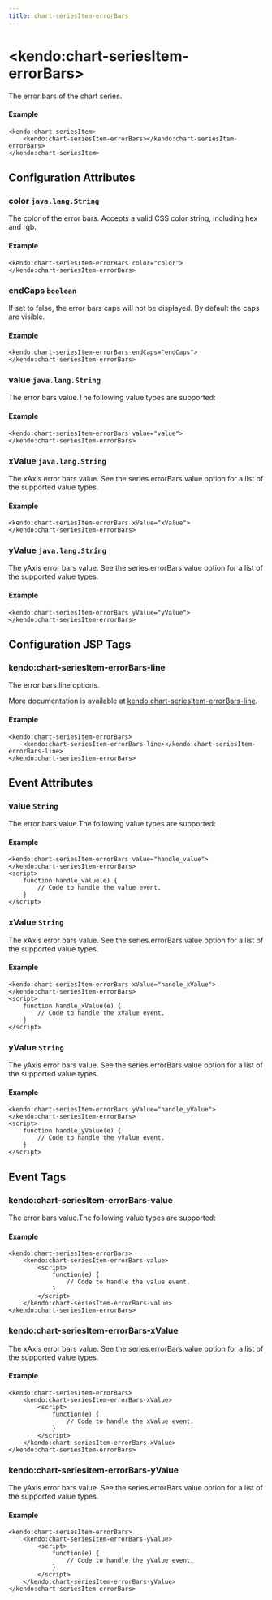 ```yaml
---
title: chart-seriesItem-errorBars
---
```


# \<kendo:chart-seriesItem-errorBars\>

The error bars of the chart series.

#### Example
    <kendo:chart-seriesItem>
        <kendo:chart-seriesItem-errorBars></kendo:chart-seriesItem-errorBars>
    </kendo:chart-seriesItem>

## Configuration Attributes

### color `java.lang.String`

The color of the error bars. Accepts a valid CSS color string, including hex and rgb.

#### Example
    <kendo:chart-seriesItem-errorBars color="color">
    </kendo:chart-seriesItem-errorBars>

### endCaps `boolean`

If set to false, the error bars caps will not be displayed. By default the caps are visible.

#### Example
    <kendo:chart-seriesItem-errorBars endCaps="endCaps">
    </kendo:chart-seriesItem-errorBars>

### value `java.lang.String`

The error bars value.The following value types are supported:

#### Example
    <kendo:chart-seriesItem-errorBars value="value">
    </kendo:chart-seriesItem-errorBars>

### xValue `java.lang.String`

The xAxis error bars value. See the series.errorBars.value option for a list of the supported value types.

#### Example
    <kendo:chart-seriesItem-errorBars xValue="xValue">
    </kendo:chart-seriesItem-errorBars>

### yValue `java.lang.String`

The yAxis error bars value. See the series.errorBars.value option for a list of the supported value types.

#### Example
    <kendo:chart-seriesItem-errorBars yValue="yValue">
    </kendo:chart-seriesItem-errorBars>


##  Configuration JSP Tags

### kendo:chart-seriesItem-errorBars-line

The error bars line options.

More documentation is available at [kendo:chart-seriesItem-errorBars-line](/api/wrappers/jsp/chart/seriesitem-errorbars-line).

#### Example

    <kendo:chart-seriesItem-errorBars>
        <kendo:chart-seriesItem-errorBars-line></kendo:chart-seriesItem-errorBars-line>
    </kendo:chart-seriesItem-errorBars>


## Event Attributes

### value `String`

The error bars value.The following value types are supported:


#### Example
    <kendo:chart-seriesItem-errorBars value="handle_value">
    </kendo:chart-seriesItem-errorBars>
    <script>
        function handle_value(e) {
            // Code to handle the value event.
        }
    </script>

### xValue `String`

The xAxis error bars value. See the series.errorBars.value option for a list of the supported value types.


#### Example
    <kendo:chart-seriesItem-errorBars xValue="handle_xValue">
    </kendo:chart-seriesItem-errorBars>
    <script>
        function handle_xValue(e) {
            // Code to handle the xValue event.
        }
    </script>

### yValue `String`

The yAxis error bars value. See the series.errorBars.value option for a list of the supported value types.


#### Example
    <kendo:chart-seriesItem-errorBars yValue="handle_yValue">
    </kendo:chart-seriesItem-errorBars>
    <script>
        function handle_yValue(e) {
            // Code to handle the yValue event.
        }
    </script>

## Event Tags

### kendo:chart-seriesItem-errorBars-value

The error bars value.The following value types are supported:


#### Example
    <kendo:chart-seriesItem-errorBars>
        <kendo:chart-seriesItem-errorBars-value>
            <script>
                function(e) {
                    // Code to handle the value event.
                }
            </script>
        </kendo:chart-seriesItem-errorBars-value>
    </kendo:chart-seriesItem-errorBars>

### kendo:chart-seriesItem-errorBars-xValue

The xAxis error bars value. See the series.errorBars.value option for a list of the supported value types.


#### Example
    <kendo:chart-seriesItem-errorBars>
        <kendo:chart-seriesItem-errorBars-xValue>
            <script>
                function(e) {
                    // Code to handle the xValue event.
                }
            </script>
        </kendo:chart-seriesItem-errorBars-xValue>
    </kendo:chart-seriesItem-errorBars>

### kendo:chart-seriesItem-errorBars-yValue

The yAxis error bars value. See the series.errorBars.value option for a list of the supported value types.


#### Example
    <kendo:chart-seriesItem-errorBars>
        <kendo:chart-seriesItem-errorBars-yValue>
            <script>
                function(e) {
                    // Code to handle the yValue event.
                }
            </script>
        </kendo:chart-seriesItem-errorBars-yValue>
    </kendo:chart-seriesItem-errorBars>


